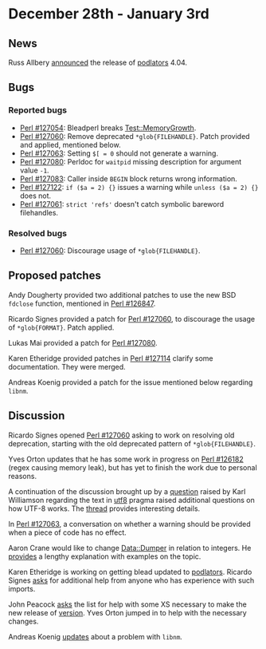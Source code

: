 # December 28th - January 3rd

## News

Russ Allbery
[announced](http://www.nntp.perl.org/group/perl.perl5.porters/233598)
the release of
[podlators](https://metacpan.org/release/podlators) 4.04.

## Bugs

### Reported bugs

* [Perl #127054](https://rt.perl.org/Ticket/Display.html?id=127054):
  Bleadperl breaks
  [Test::MemoryGrowth](https://metacpan.org/pod/Test::MemoryGrowth).
* [Perl #127060](https://rt.perl.org/Ticket/Display.html?id=127060):
  Remove deprecated `*glob{FILEHANDLE}`. Patch provided and applied,
  mentioned below.
* [Perl #127063](https://rt.perl.org/Ticket/Display.html?id=127063):
  Setting `$[ = 0` should not generate a warning.
* [Perl #127080](https://rt.perl.org/Ticket/Display.html?id=127080):
  Perldoc for `waitpid` missing description for argument value `-1`.
* [Perl #127083](https://rt.perl.org/Ticket/Display.html?id=127083):
  Caller inside `BEGIN` block returns wrong information.
* [Perl #127122](https://rt.perl.org/Ticket/Display.html?id=127122):
  `if ($a = 2) {}` issues a warning while `unless ($a = 2) {}`
  does not.
* [Perl #127061](https://rt.perl.org/Ticket/Display.html?id=127061):
  `strict 'refs'` doesn't catch symbolic bareword filehandles.

### Resolved bugs

* [Perl #127060](https://rt.perl.org/Ticket/Display.html?id=127060):
  Discourage usage of `*glob{FILEHANDLE}`.

## Proposed patches

Andy Dougherty provided two additional patches to use the new BSD
`fdclose` function, mentioned in
[Perl #126847](https://rt.perl.org/Ticket/Display.html?id=126847).

Ricardo Signes provided a patch for
[Perl #127060](https://rt.perl.org/Ticket/Display.html?id=127060),
to discourage the usage of `*glob{FORMAT}`. Patch applied.

Lukas Mai provided a patch for
[Perl #127080](https://rt.perl.org/Ticket/Display.html?id=127080).

Karen Etheridge provided patches in
[Perl #127114](https://rt.perl.org/Ticket/Display.html?id=127114)
clarify some documentation. They were merged.

Andreas Koenig provided a patch for the issue mentioned below
regarding `libnm`.

## Discussion

Ricardo Signes opened
[Perl #127060](https://rt.perl.org/Ticket/Display.html?id=127060)
asking to work on resolving old deprecation, starting with the
old deprecated pattern of `*glob{FILEHANDLE}`.

Yves Orton updates that he has some work in progress on
[Perl #126182](https://rt.perl.org/Ticket/Display.html?id=126182)
(regex causing memory leak), but has yet to finish the work due to
personal reasons.

A continuation of the discussion brought up by a
[question](http://www.nntp.perl.org/group/perl.perl5.porters/233125)
raised by Karl Williamson regarding the text in
[utf8](https://metacpan.org/pod/utf8) pragma raised additional
questions on how UTF-8 works. The
[thread](http://www.nntp.perl.org/group/perl.perl5.porters/233530)
provides interesting details.

In [Perl #127063](https://rt.perl.org/Ticket/Display.html?id=127063),
a conversation on whether a warning should be provided when a piece
of code has no effect.

Aaron Crane would like to change
[Data::Dumper](https://metacpan.org/pod/Data::Dumper) in relation
to integers. He
[provides](http://www.nntp.perl.org/group/perl.perl5.porters/233553)
a lengthy explanation with examples on the topic.

Karen Etheridge is working on getting blead updated to
[podlators](https://metacpan.org/release/podlators). Ricardo Signes
[asks](http://www.nntp.perl.org/group/perl.perl5.porters/233554)
for additional help from anyone who has experience with such imports.

John Peacock
[asks](http://www.nntp.perl.org/group/perl.perl5.porters/233568)
the list for help with some XS necessary to make the new release of
[version](https://metacpan.org/pod/version). Yves Orton jumped in
to help with the necessary changes.

Andreas Koenig
[updates](http://www.nntp.perl.org/group/perl.perl5.porters/233587)
about a problem with `libnm`.
